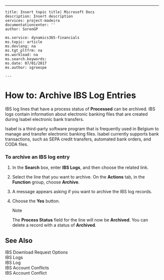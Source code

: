 ---
    title: Insert topic title| Microsoft Docs
    description: Insert description
    services: project-madeira
    documentationcenter: ''
    author: SorenGP

    ms.service: dynamics365-financials
    ms.topic: article
    ms.devlang: na
    ms.tgt_pltfrm: na
    ms.workload: na
    ms.search.keywords:
    ms.date: 07/01/2017
    ms.author: sgroespe

    ---
# How to: Archive IBS Log Entries
IBS log lines that have a process status of **Processed** can be archived. IBS logs contain information about electronic banking files that are created during Isabel electronic bank transfers.  
  
 Isabel is a third\-party software program that is frequently used in Belgium to manage and transfer electronic banking files. Isabel currently supports bank transactions, such as SEPA credit transfers, automated bank orders, and CODA files.  
  
### To archive an IBS log entry  
  
1.  In the **Search** box, enter **IBS Logs**, and then choose the related link.  
  
2.  Select the line that you want to archive. On the **Actions** tab, in the **Function** group, choose **Archive**.  
  
3.  A message appears asking if you want to archive the IBS log records.  
  
4.  Choose the **Yes** button.  
  
    > [!NOTE]  
    >  The **Process Status** field for the line will now be **Archived**. You can delete a record with a status of **Archived**.  
  
## See Also  
 IBS Download Request Options   
 IBS Logs   
 IBS Log   
 IBS Account Conflicts   
 IBS Account Conflict